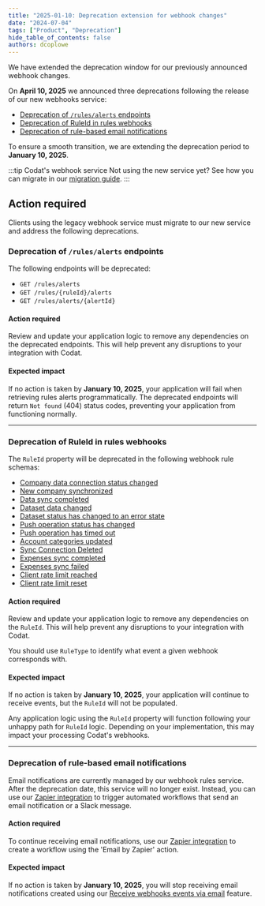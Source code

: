 ```yaml
---
title: "2025-01-10: Deprecation extension for webhook changes"
date: "2024-07-04"
tags: ["Product", "Deprecation"]
hide_table_of_contents: false
authors: dcoplowe
---
```


We have extended the deprecation window for our previously announced webhook changes.

<!--truncate-->

On **April 10, 2025** we announced three deprecations following the release of our new webhooks service:

- [Deprecation of `/rules/alerts` endpoints](/updates/240306-deprecation-rules-alerts)
- [Deprecation of RuleId in rules webhooks](/updates/240320-deprecation-ruleId)
- [Deprecation of rule-based email notifications](/updates/240405-deprecation-rule-based-email-notifications)

To ensure a smooth transition, we are extending the deprecation period to **January 10, 2025**. 

:::tip Codat's webhook service
Not using the new service yet? See how you can migrate in our [migration guide](/using-the-api/webhooks/migration-guide).
:::

## Action required

Clients using the legacy webhook service must migrate to our new service and address the following deprecations.

### Deprecation of `/rules/alerts` endpoints

The following endpoints will be deprecated:

- `GET /rules/alerts`
- `GET /rules/{ruleId}/alerts`
- `GET /rules/alerts/{alertId}`

#### Action required 

Review and update your application logic to remove any dependencies on the deprecated endpoints. This will help prevent any disruptions to your integration with Codat.

#### Expected impact

If no action is taken by **January 10, 2025**, your application will fail when retrieving rules alerts programmatically. The deprecated endpoints will return `Not found` (404) status codes, preventing your application from functioning normally.

--- 

### Deprecation of RuleId in rules webhooks

The `RuleId` property will be deprecated in the following webhook rule schemas:

- [Company data connection status changed](https://docs.codat.io/using-the-api/webhooks/legacy/core-rules-types#company-data-connection-status-changed)
- [New company synchronized](https://docs.codat.io/using-the-api/webhooks/legacy/core-rules-types#new-company-synchronized)
- [Data sync completed](https://docs.codat.io/using-the-api/webhooks/legacy/core-rules-types#data-sync-completed)
- [Dataset data changed](https://docs.codat.io/using-the-api/webhooks/legacy/core-rules-types#dataset-data-changed)
- [Dataset status has changed to an error state](https://docs.codat.io/using-the-api/webhooks/legacy/core-rules-types#dataset-status-has-changed-to-an-error-state)
- [Push operation status has changed](https://docs.codat.io/using-the-api/webhooks/legacy/core-rules-types#push-operation-status-has-changed)
- [Push operation has timed out](https://docs.codat.io/using-the-api/webhooks/legacy/core-rules-types#push-operation-has-timed-out)
- [Account categories updated](https://docs.codat.io/using-the-api/webhooks/legacy/core-rules-types#account-categories-updated)
- [Sync Connection Deleted](https://docs.codat.io/using-the-api/webhooks/legacy/core-rules-types#sync-connection-deleted)
- [Expenses sync completed](https://docs.codat.io/using-the-api/webhooks/legacy/core-rules-types#expenses-sync-completed)
- [Expenses sync failed](https://docs.codat.io/using-the-api/webhooks/legacy/core-rules-types#expenses-sync-failed)
- [Client rate limit reached](https://docs.codat.io/using-the-api/webhooks/legacy/core-rules-types#client-rate-limit-reached)
- [Client rate limit reset](https://docs.codat.io/using-the-api/webhooks/legacy/core-rules-types#client-rate-limit-reset)

#### Action required 

Review and update your application logic to remove any dependencies on the `RuleId`. This will help prevent any disruptions to your integration with Codat.

You should use `RuleType` to identify what event a given webhook corresponds with.

#### Expected impact

If no action is taken by **January 10, 2025**, your application will continue to receive events, but the `RuleId` will not be populated. 

Any application logic using the `RuleId` property will function following your unhappy path for `RuleId` logic. Depending on your implementation, this may impact your processing Codat's webhooks.

--- 

### Deprecation of rule-based email notifications

Email notifications are currently managed by our webhook rules service. After the deprecation date, this service will no longer exist. Instead, you can use our [Zapier integration](/using-the-api/webhooks/zapier-integration) to trigger automated workflows that send an email notification or a Slack message.

#### Action required 

To continue receiving email notifications, use our [Zapier integration](/using-the-api/webhooks/zapier-integration) to create a workflow using the 'Email by Zapier' action.

#### Expected impact

If no action is taken by **January 10, 2025**, you will stop receiving email notifications created using our [Receive webhooks events via email](/using-the-api/webhooks/legacy/receive-webhooks-as-email) feature.
